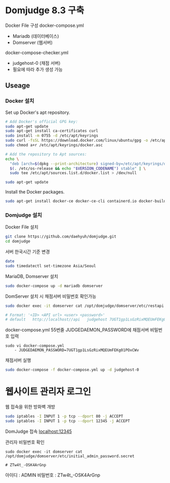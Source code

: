 # Domjudge 8.3 구축

Docker File 구성
docker-compose.yml
- Mariadb       (데이터베이스)
- Domserver     (웹서버)

docker-compose-checker.yml
- judgehost-0   (채점 서버)
- 필요에 따라 추가 생성 가능


## Useage

### Docker 설치

Set up Docker's apt repository.
``` bash
# Add Docker's official GPG key:
sudo apt-get update
sudo apt-get install ca-certificates curl
sudo install -m 0755 -d /etc/apt/keyrings
sudo curl -fsSL https://download.docker.com/linux/ubuntu/gpg -o /etc/apt/keyrings/docker.asc
sudo chmod a+r /etc/apt/keyrings/docker.asc

# Add the repository to Apt sources:
echo \
  "deb [arch=$(dpkg --print-architecture) signed-by=/etc/apt/keyrings/docker.asc] https://download.docker.com/linux/ubuntu \
  $(. /etc/os-release && echo "$VERSION_CODENAME") stable" | \
  sudo tee /etc/apt/sources.list.d/docker.list > /dev/null

sudo apt-get update
```

Install the Docker packages.
```bash
sudo apt-get install docker-ce docker-ce-cli containerd.io docker-buildx-plugin docker-compose-plugin
```


### Domjudge 설치

Docker File 설치
```bash
git clone https://github.com/daehyuh/domjudge.git
cd domjudge
```

서버 한국시간 기준 변경
``` bash
date
sudo timedatectl set-timezone Asia/Seoul 
```

MariaDB, Domserver 설치
``` bash
sudo docker-compose up -d mariadb domserver
```

DomServer 설치 시 채점서버 비밀번호 확인가능
``` bash
sudo docker exec -it domserver cat /opt/domjudge/domserver/etc/restapi.secret

# Format: '<ID> <API url> <user> <password>'
# default	http://localhost//api	judgehost 7UGT1gp1LsGzRixMQEUmFEKg01POxCWv
```
docker-compose.yml 55번줄 JUDGEDAEMON_PASSWORD에 채점서버 비밀번호 입력

```
sudo vi docker-compose.yml
    - JUDGEDAEMON_PASSWORD=7UGT1gp1LsGzRixMQEUmFEKg01POxCWv
```

채점서버 실행
```bash
sudo docker-compose -f docker-compose.yml up -d judgehost-0
```

# 웹사이트 관리자 로그인

웹 접속을 위한 방화벽 개방
```bash
sudo iptables -I INPUT 1 -p tcp --dport 80 -j ACCEPT
sudo iptables -I INPUT 1 -p tcp --dport 12345 -j ACCEPT
```

DomJudge 접속
[localhost:12345](localhost:12345)

관리자 비밀번호 확인
```
sudo docker exec -it domserver cat /opt/domjudge/domserver/etc/initial_admin_password.secret

# ZTw4t_-OSK4ArGnp
```
아이디 : ADMIN
비밀번호 : ZTw4t_-OSK4ArGnp


